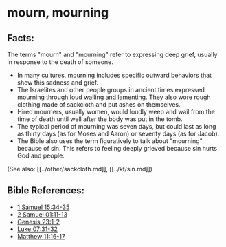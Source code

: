 # mourn, mourning #

## Facts: ##

The terms "mourn" and "mourning" refer to expressing deep grief, usually in response to the death of someone.

* In many cultures, mourning includes specific outward behaviors that show this sadness and grief.
* The Israelites and other people groups in ancient times expressed mourning through loud wailing and lamenting. They also wore rough clothing made of sackcloth and put ashes on themselves.
* Hired mourners, usually women, would loudly weep and wail from the time of death until well after the body was put in the tomb.
* The typical period of mourning was seven days, but could last as long as thirty days (as for Moses and Aaron) or seventy days (as for Jacob).
* The Bible also uses the term figuratively to talk about "mourning" because of sin. This refers to feeling deeply grieved because sin hurts God and people.

(See also: [[../other/sackcloth.md]], [[../kt/sin.md]])

## Bible References: ##

* [1 Samuel 15:34-35](en/tn/1sa/help/15/34)
* [2 Samuel 01:11-13](en/tn/2sa/help/01/11)
* [Genesis 23:1-2](en/tn/gen/help/23/01)
* [Luke 07:31-32](en/tn/luk/help/07/31)
* [Matthew 11:16-17](en/tn/mat/help/11/16)